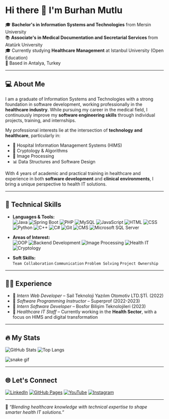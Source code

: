 
# Hi there 👋 I'm Burhan Mutlu

🎓 **Bachelor's in Information Systems and Technologies** from Mersin University  
📚 **Associate's in Medical Documentation and Secretarial Services** from Atatürk University  
🎓 Currently studying **Healthcare Management** at Istanbul University (Open Education)  
📍 Based in Antalya, Turkey

---

## 💻 About Me

I am a graduate of Information Systems and Technologies with a strong foundation in software development, working professionally in the **healthcare industry**. While pursuing my career in the medical field, I continuously improve my **software engineering skills** through individual projects, training, and internships.

My professional interests lie at the intersection of **technology and healthcare**, particularly in:

- 🏥 Hospital Information Management Systems (HIMS)
- 🔐 Cryptology & Algorithms
- 🧠 Image Processing
- 📊 Data Structures and Software Design

With 4 years of academic and practical training in healthcare and experience in both **software development** and **clinical environments**, I bring a unique perspective to health IT solutions.

---

## 🧩 Technical Skills

- **Languages & Tools:**  
![Java](https://img.shields.io/badge/-Java-red?style=flat-square&logo=java)
![Spring Boot](https://img.shields.io/badge/-Spring%20Boot-6DB33F?style=flat-square&logo=spring-boot)
![PHP](https://img.shields.io/badge/-PHP-777BB4?style=flat-square&logo=php)
![MySQL](https://img.shields.io/badge/-MySQL-blue?style=flat-square&logo=mysql)
![JavaScript](https://img.shields.io/badge/-JavaScript-yellow?style=flat-square&logo=javascript)
![HTML](https://img.shields.io/badge/-HTML5-E34F26?style=flat-square&logo=html5)
![CSS](https://img.shields.io/badge/-CSS3-1572B6?style=flat-square&logo=css3)
![Python](https://img.shields.io/badge/-Python-3776AB?style=flat-square&logo=python)
![C++](https://img.shields.io/badge/-C++-00599C?style=flat-square&logo=c%2B%2B)
![C#](https://img.shields.io/badge/-C%23-239120?style=flat-square&logo=c-sharp)
![Git](https://img.shields.io/badge/-Git-F05032?style=flat-square&logo=git)
![CMS](https://img.shields.io/badge/-CMS-blue?style=flat-square)
![Microsoft SQL Server](https://img.shields.io/badge/-SQL%20Server-CC2927?style=flat-square&logo=microsoft-sql-server)


- **Areas of Interest:**  
![OOP](https://img.shields.io/badge/-OOP-blueviolet?style=flat-square)
![Backend Development](https://img.shields.io/badge/-Backend%20Dev-0A0A0A?style=flat-square)
![Image Processing](https://img.shields.io/badge/-Image%20Processing-teal?style=flat-square)
![Health IT](https://img.shields.io/badge/-Health%20IT%20Systems-darkgreen?style=flat-square)
![Cryptology](https://img.shields.io/badge/-Cryptology-purple?style=flat-square)


- **Soft Skills:**  
  `Team Collaboration` `Communication` `Problem Solving` `Project Ownership`

---

## 👨‍💻 Experience

- 💼 *Intern Web Developer* – Sail Teknoloji Yazılım Otomotiv LTD.ŞTİ. (2022)  
- 💼 *Software Programming Instructor* – Superprof (2022-2023)  
- 💼 *Intern Software Developer* – Bosfor Bilişim Teknolojileri (2023)  
- 💼 *Healthcare IT Staff* – Currently working in the **Health Sector**, with a focus on HIMS and digital transformation

---

## 🔥 My Stats

![GitHub Stats](https://github-readme-stats.vercel.app/api?username=burhanmutlu&show_icons=true&theme=tokyonight)
![Top Langs](https://github-readme-stats.vercel.app/api/top-langs/?username=burhanmutlu&layout=compact&theme=tokyonight)


![snake gif](https://github.com/burhanmutlu/burhanmutlu/blob/output/github-contribution-grid-snake.svg)

---

## 🌐 Let's Connect

[![LinkedIn](https://img.shields.io/badge/LinkedIn-0077B5?style=for-the-badge&logo=linkedin&logoColor=white)](https://www.linkedin.com/in/burhanmutlu/)
[![GitHub Pages](https://img.shields.io/badge/Website-100000?style=for-the-badge&logo=github&logoColor=white)](https://burhanmutlu.github.io/)
[![YouTube](https://img.shields.io/badge/YouTube-FF0000?style=for-the-badge&logo=youtube&logoColor=white)](https://www.youtube.com/@burhanmutlu)
[![Instagram](https://img.shields.io/badge/Instagram-E4405F?style=for-the-badge&logo=instagram&logoColor=white)](https://www.instagram.com/burhanmmutlu/)

---

📌 *“Blending healthcare knowledge with technical expertise to shape smarter health IT solutions.”*
